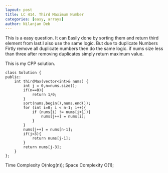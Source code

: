 ```yaml
---
layout: post
title: LC 414. Third Maximum Number
categories: [easy, arrays]
author: Nilanjan Deb
---
```

This is a easy question. It can Easily done by sorting them and return third element from last.I also use the same logic. But due to duplicate Numbers Firtly remove all duplicate numbers then do the same logic. if nums size less than three after removing duplicates simply return maximum value.
 
This is my CPP solution.

```
class Solution {
public:
    int thirdMax(vector<int>& nums) {
        int j = 0,n=nums.size();
        if(n==0){
            return 1/0;
        }
        sort(nums.begin(),nums.end()); 
        for (int i=0; i < n-1; i++){
            if (nums[i] != nums[i+1]){ 
                nums[j++] = nums[i];
            }
        }
        nums[j++] = nums[n-1];
        if(j<3){
            return nums[j-1];
        }
        return nums[j-3];
    }
};
```
Time Complexity O(nlog(n));
Space Complexity O(1);